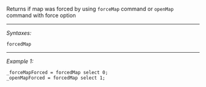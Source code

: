 Returns if map was forced by using `forceMap` command or `openMap` command with force option


---
*Syntaxes:*

`forcedMap`

---
*Example 1:*

```sqf
_forceMapForced = forcedMap select 0;
_openMapForced = forcedMap select 1;
```